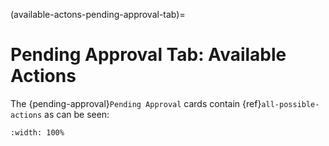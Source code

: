 
(available-actons-pending-approval-tab)=
# Pending Approval Tab: Available Actions


The {pending-approval}`Pending Approval` cards contain {ref}`all-possible-actions` as can be seen:

```{lazyfigure} ../../../../../_static/solo_app/Document/universal/view-detail/Homepage/view-more-details-page-pending-approval-actions.webp
:width: 100%
```